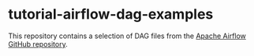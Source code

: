 # tutorial-airflow-dag-examples
This repository contains a selection of DAG files from the [Apache Airflow GitHub repository](https://github.com/apache/airflow).
